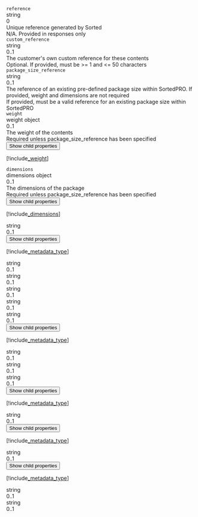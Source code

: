 <div class="property">
    <div class="name"><code>reference</code></div>
    <div class="type">string</div>
    <div class="occurs">0</div>
    <div class="description">Unique reference generated by Sorted</div>
    <div class="validation">N/A. Provided in responses only</div>
</div>
<div class="property">
    <div class="name"><code>custom_reference</code></div>
    <div class="type">string</div>
    <div class="occurs">0..1</div>
    <div class="description">The customer's own custom reference for these contents</div>
    <div class="validation">Optional. If provided, must be >= 1 and <= 50 characters</div>
</div>
<div class="property">
    <div class="name"><code>package_size_reference</code></div>
    <div class="type">string</div>
    <div class="occurs">0..1</div>
    <div class="description">The reference of an existing pre-defined package size within SortedPRO. If provided, weight and dimensions are not required</div>
    <div class="validation">If provided, must be a valid reference for an existing package size within SortedPRO</div>
</div>
<div class="property">
    <div class="name"><code>weight</code></div>
    <div class="type">weight object</div>
    <div class="occurs">0..1</div>
    <div class="description">The weight of the contents</div>
    <div class="validation">Required unless package_size_reference has been specified</div> 
    <div class="dropdown"> 
        <button onclick="dropFunction(this)">Show child properties</button>
        <div class="dropdown-content">

[!include[_weight](_weight.md)]
</div>
    </div>              
</div>
<div class="property">
    <div class="name"><code>dimensions</code></div>
    <div class="type">dimensions object</div>
    <div class="occurs">0..1</div>
    <div class="description">The dimensions of the package</div>
    <div class="validation">Required unless package_size_reference has been specified</div> 
    <div class="dropdown"> 
        <button onclick="dropFunction(this)">Show child properties</button>
        <div class="dropdown-content">

[!include[_dimensions](_dimensions.md)]
</div>
    </div>              
</div>
<div class="property">
    <div class="name"><code></code></div>
    <div class="type">string</div>
    <div class="occurs">0..1</div>
    <div class="description"></div>
    <div class="validation"></div> 
    <div class="dropdown"> 
        <button onclick="dropFunction(this)">Show child properties</button>
        <div class="dropdown-content">

[!include[_metadata_type](_metadata_type.md)]
</div>
    </div>              
</div>
<div class="property">
    <div class="name"><code></code></div>
    <div class="type">string</div>
    <div class="occurs">0..1</div>
    <div class="description"></div>
    <div class="validation"></div>
</div>
<div class="property">
    <div class="name"><code></code></div>
    <div class="type">string</div>
    <div class="occurs">0..1</div>
    <div class="description"></div>
    <div class="validation"></div>
</div>
<div class="property">
    <div class="name"><code></code></div>
    <div class="type">string</div>
    <div class="occurs">0..1</div>
    <div class="description"></div>
    <div class="validation"></div>
</div>
<div class="property">
    <div class="name"><code></code></div>
    <div class="type">string</div>
    <div class="occurs">0..1</div>
    <div class="description"></div>
    <div class="validation"></div>
</div>
<div class="property">
    <div class="name"><code></code></div>
    <div class="type">string</div>
    <div class="occurs">0..1</div>
    <div class="description"></div>
    <div class="validation"></div> 
    <div class="dropdown"> 
        <button onclick="dropFunction(this)">Show child properties</button>
        <div class="dropdown-content">

[!include[_metadata_type](_metadata_type.md)]
</div>
    </div>              
</div>
<div class="property">
    <div class="name"><code></code></div>
    <div class="type">string</div>
    <div class="occurs">0..1</div>
    <div class="description"></div>
    <div class="validation"></div>
</div>
<div class="property">
    <div class="name"><code></code></div>
    <div class="type">string</div>
    <div class="occurs">0..1</div>
    <div class="description"></div>
    <div class="validation"></div>
</div>
<div class="property">
    <div class="name"><code></code></div>
    <div class="type">string</div>
    <div class="occurs">0..1</div>
    <div class="description"></div>
    <div class="validation"></div> 
    <div class="dropdown"> 
        <button onclick="dropFunction(this)">Show child properties</button>
        <div class="dropdown-content">

[!include[_metadata_type](_metadata_type.md)]
</div>
    </div>              
</div>
<div class="property">
    <div class="name"><code></code></div>
    <div class="type">string</div>
    <div class="occurs">0..1</div>
    <div class="description"></div>
    <div class="validation"></div> 
    <div class="dropdown"> 
        <button onclick="dropFunction(this)">Show child properties</button>
        <div class="dropdown-content">

[!include[_metadata_type](_metadata_type.md)]
</div>
    </div>              
</div>
<div class="property">
    <div class="name"><code></code></div>
    <div class="type">string</div>
    <div class="occurs">0..1</div>
    <div class="description"></div>
    <div class="validation"></div> 
    <div class="dropdown"> 
        <button onclick="dropFunction(this)">Show child properties</button>
        <div class="dropdown-content">

[!include[_metadata_type](_metadata_type.md)]
</div>
    </div>              
</div>
<div class="property">
    <div class="name"><code></code></div>
    <div class="type">string</div>
    <div class="occurs">0..1</div>
    <div class="description"></div>
    <div class="validation"></div>
</div>
<div class="property">
    <div class="name"><code></code></div>
    <div class="type">string</div>
    <div class="occurs">0..1</div>
    <div class="description"></div>
    <div class="validation"></div>
</div>